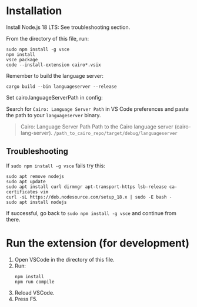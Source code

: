 # Installation

Install Node.js 18 LTS:
See troubleshooting section.

From the directory of this file, run:
```
sudo npm install -g vsce
npm install
vsce package
code --install-extension cairo*.vsix
```

Remember to build the language server:
```
cargo build --bin languageserver --release
```

Set cairo.languageServerPath in config:

Search for `Cairo: Language Server Path` in VS Code preferences and paste the path to your `languageserver` binary.

> Cairo: Language Server Path
> Path to the Cairo language server (cairo-lang-server).
> `/path_to_cairo_repo/target/debug/languageserver`


## Troubleshooting

If `sudo npm install -g vsce` fails try this:
```
sudo apt remove nodejs
sudo apt update
sudo apt install curl dirmngr apt-transport-https lsb-release ca-certificates vim
curl -sL https://deb.nodesource.com/setup_18.x | sudo -E bash -
sudo apt install nodejs
```
If successful, go back to `sudo npm install -g vsce` and continue from there.

# Run the extension (for development)

1. Open VSCode in the directory of this file.
2. Run:
   ```
   npm install
   npm run compile
   ```
3. Reload VSCode.
4. Press F5.
